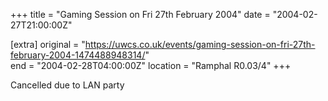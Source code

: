 +++
title = "Gaming Session on Fri 27th February 2004"
date = "2004-02-27T21:00:00Z"

[extra]
original = "https://uwcs.co.uk/events/gaming-session-on-fri-27th-february-2004-1474488948314/"    
end = "2004-02-28T04:00:00Z"
location = "Ramphal R0.03/4"
+++

Cancelled due to LAN party

